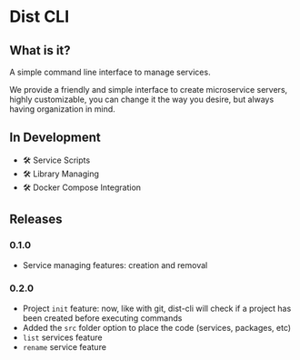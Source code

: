 # Dist CLI

## What is it?

A simple command line interface to manage services.

We provide a friendly and simple interface to create microservice servers, highly customizable, you can change it the way you desire, but always having organization in mind.

## In Development

- 🛠️ Service Scripts
- 🛠️ Library Managing
- 🛠️ Docker Compose Integration

## Releases

### 0.1.0

- Service managing features: creation and removal

### 0.2.0

- Project `init` feature: now, like with git, dist-cli will check if a project has been created before executing commands
- Added the `src` folder option to place the code (services, packages, etc)
- `list` services feature
- `rename` service feature
